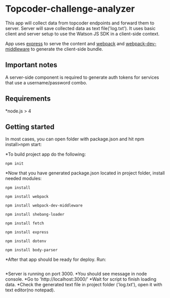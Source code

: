 # Topcoder-challenge-analyzer

This app will collect data from topcoder endpoints and forward them to server. Server will save collected data as text file('log.txt').
It uses basic client and server setup to use the Watson JS SDK in a client-side context.

App uses [express](http://expressjs.com/) to serve the content and [webpack](https://www.npmjs.com/package/webpack-dev-middleware) and
[webpack-dev-middleware](https://www.npmjs.com/package/webpack-dev-middleware) to generate the client-side bundle.

## Important notes

A server-side component is required to generate auth tokens for services that use a username/password combo.

## Requirements

*node.js > 4

## Getting started

In most cases, you can open folder with package.json and hit npm install>npm start:


*To build project app do the following:

```
npm init
```
*Now that you have generated package.json located in project folder, install needed modules:

```
npm install
```

```
npm install webpack
```

```
npm install webpack-dev-middleware
```

```
npm install shebang-loader
```

```
npm install fetch
```

```
npm install express
```

```
npm install dotenv
```

```
npm install body-parser
```

*After that app should be ready for deploy. Run:

```npm start
```
*Server is running on port 3000.
*You should see message in node console.
*Go to 'http://localhost:3000/'
*Wait for script to finish loading data.
*Check the generated text file in project folder ('log.txt'), open it with text editor(no notepad).



